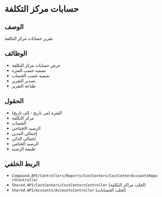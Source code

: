 # حسابات مركز التكلفة

## الوصف
تقرير حسابات مركز التكلفة.

## الوظائف
- عرض حسابات مركز التكلفة
- تصفية حسب الفترة
- تصفية حسب الحساب
- تصدير التقرير
- طباعة التقرير

## الحقول
- الفترة (من تاريخ - إلى تاريخ)
- مركز التكلفة
- الحساب
- الرصيد الافتتاحي
- إجمالي المدين
- إجمالي الدائن
- الرصيد الختامي
- طبيعة الرصيد

## الربط الخلفي
- `Compound.API/Controllers/Reports/CostCenters/CostCenterAccountsReportController`
- `Shared.API/CostCenters/CostCentersController` (لجلب مراكز التكلفة)
- `Shared.API/Accounts/AccountsController` (لجلب الحسابات)
